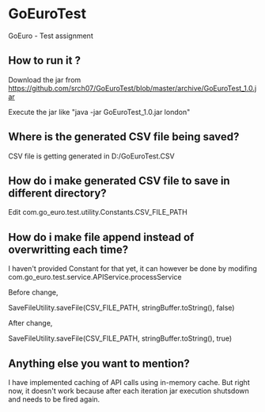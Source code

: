 # GoEuroTest
GoEuro - Test assignment

## How to run it ?

Download the jar from https://github.com/srch07/GoEuroTest/blob/master/archive/GoEuroTest_1.0.jar

Execute the jar like "java -jar GoEuroTest_1.0.jar london"

## Where is the generated CSV file being saved?

CSV file is getting generated in D:/GoEuroTest.CSV

## How do i make generated CSV file to save in different directory?

Edit com.go_euro.test.utility.Constants.CSV_FILE_PATH

## How do i make file append instead of overwritting each time?

I haven't provided Constant for that yet, it can however be done by modifing com.go_euro.test.service.APIService.processService

Before change,

SaveFileUtility.saveFile(CSV_FILE_PATH, stringBuffer.toString(), false)

After change,

SaveFileUtility.saveFile(CSV_FILE_PATH, stringBuffer.toString(), true)

## Anything else you want to mention?

I have implemented caching of API calls using in-memory cache. 
But right now, it doesn't work because after each iteration jar execution shutsdown and needs to be fired again.
